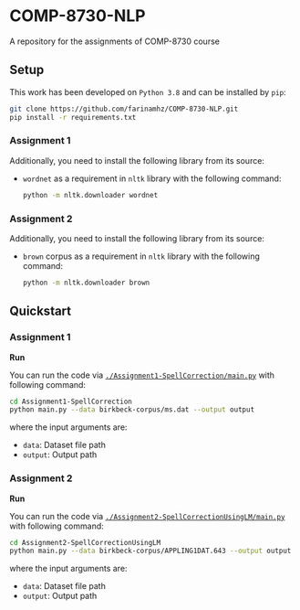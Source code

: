# COMP-8730-NLP
A repository for the assignments of COMP-8730 course

## Setup
This work has been developed on `Python 3.8` and can be installed by `pip`:

```bash
git clone https://github.com/farinamhz/COMP-8730-NLP.git
pip install -r requirements.txt
```
### Assignment 1
Additionally, you need to install the following library from its source:
  
- ``wordnet`` as a requirement in ``nltk`` library with the following command:
  
  ```bash
  python -m nltk.downloader wordnet
  ```
### Assignment 2
Additionally, you need to install the following library from its source:
  
- ``brown`` corpus as a requirement in ``nltk`` library with the following command:
  
  ```bash
  python -m nltk.downloader brown
  ```

## Quickstart

### Assignment 1

**Run**

You can run the code via [`./Assignment1-SpellCorrection/main.py`](./Assignment1-SpellCorrection/main.py) with following command:

```bash
cd Assignment1-SpellCorrection
python main.py --data birkbeck-corpus/ms.dat --output output
```
where the input arguments are:

- `data`: Dataset file path
- `output`: Output path

### Assignment 2

**Run**

You can run the code via [`./Assignment2-SpellCorrectionUsingLM/main.py`](./Assignment2-SpellCorrectionUsingLM/main.py) with following command:

```bash
cd Assignment2-SpellCorrectionUsingLM
python main.py --data birkbeck-corpus/APPLING1DAT.643 --output output
```
where the input arguments are:

- `data`: Dataset file path
- `output`: Output path

